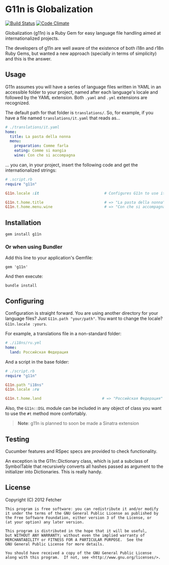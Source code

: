 # G11n is Globalization
[![Build Status](https://secure.travis-ci.org/Fetcher/g11n.png)](http://travis-ci.org/Fetcher/g11n) [![Code Climate](https://codeclimate.com/badge.png)](https://codeclimate.com/github/Fetcher/g11n)

Globalization (g11n) is a Ruby Gem for easy language file handling aimed at internationalized projects.

The developers of g11n are well aware of the existence of both i18n and r18n Ruby Gems, but wanted a new approach (specially in terms of simplicity) and this is the answer.

## Usage

G11n assumes you will have a series of language files written in YAML in an accessible folder to your project, named after each language's locale and followed by the YAML extension. Both `.yaml` and `.yml` extensions are recognized.

The default path for that folder is `translations/`. So, for example, if you have a file named `translations/it.yaml` that reads as...

```yaml
# ./translations/it.yaml
home:
  title: La pasta della nonna
  menu:
    preparation: Comme farla
    eating: Comme si mangia
    wine: Con che si accompagna
```

... you can, in your project, insert the following code and get the internationalized strings:

```ruby
# .script.rb
require "g11n"

G11n.locale :it                             # Configures G11n to use italian. Default is "en"

G11n.t.home.title                           # => "La pasta della nonna"
G11n.t.home.menu.wine                       # => "Con che si accompagna"
```
    
## Installation

    gem install g11n

### Or when using Bundler

Add this line to your application's Gemfile:

    gem 'g11n'

And then execute:

    bundle install

## Configuring

Configuration is straight forward. You are using another directory for your language files? Just `G11n.path "your/path"`. You want to change the locale? `G11n.locale :yours`.

For example, a translations file in a non-standard folder:

```yaml
# ./i18ns/ru.yml
home:
  land: Российская Федерация
```

And a script in the base folder:

```ruby
# ./script.rb
require "g11n"

G11n.path "i18ns"
G11n.locale :ru

G11n.t.home.land                           # => "Российская Федерация"
```

Also, the `G11n::DSL` module can be included in any object of class you want to use the `#t` method more confortably.

> **Note**: g11n is planned to soon be made a Sinatra extension

## Testing

Cucumber features and RSpec specs are provided to check functionality.

An exception is the G11n::Dictionary class, which is just a subclass of SymbolTable that recursively converts all hashes passed as argument to the initializer into Dictionaries. This is really handy.

## License

Copyright (C) 2012 Fetcher

    This program is free software: you can redistribute it and/or modify
    it under the terms of the GNU General Public License as published by
    the Free Software Foundation, either version 3 of the License, or
    (at your option) any later version.

    This program is distributed in the hope that it will be useful,
    but WITHOUT ANY WARRANTY; without even the implied warranty of
    MERCHANTABILITY or FITNESS FOR A PARTICULAR PURPOSE.  See the
    GNU General Public License for more details.

    You should have received a copy of the GNU General Public License
    along with this program.  If not, see <http://www.gnu.org/licenses/>.
